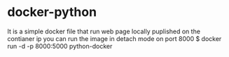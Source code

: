 # docker-python

It is a simple docker file that run web page locally puplished on the contianer ip
you can run the image in detach mode on port 8000
$ docker run -d -p 8000:5000 python-docker
